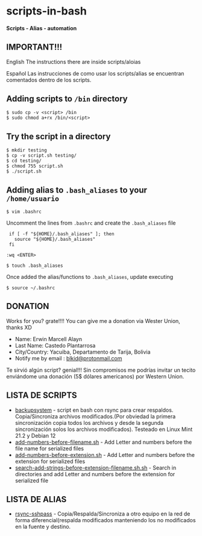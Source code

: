 # scripts-in-bash
#### Scripts - Alias - automation

IMPORTANT!!!
-

English
The instructions there are inside scripts/aloias

Español
Las instrucciones de como usar los scripts/alias se encuentran comentados dentro de los scripts.

Adding scripts to `/bin` directory
-

```
$ sudo cp -v <script> /bin
$ sudo chmod a+rx /bin/<script>
```

Try the script in a directory
-

```
$ mkdir testing
$ cp -v script.sh testing/
$ cd testing/
$ chmod 755 script.sh
$ ./script.sh
```

Adding alias to `.bash_aliases` to your `/home/usuario`
-

```
$ vim .bashrc
```

Uncomment the lines from `.bashrc` and create the `.bash_aliases` file
```
 if [ -f "${HOME}/.bash_aliases" ]; then
   source "${HOME}/.bash_aliases"
 fi
```

```
:wq <ENTER>
```

```
$ touch .bash_aliases
```
Once added the alias/functions to `.bash_aliases`, update executing

```
$ source ~/.bashrc
```
DONATION
--------
Works for you? grate!!!! You can give me a donation via Wester Union, thanks XD

- Name: Erwin Marcell Alayn
- Last Name: Castedo Plantarrosa
- City/Country: Yacuiba, Departamento de Tarija, Bolivia
- Notify me by email : blkid@protonmail.com

Te sirvió algún script? genial!!!  Sin compromisos me podrías invitar un tecito enviándome una donación (5$ dólares americanos) por Western Union.

LISTA DE SCRIPTS
----------------

- [backupsystem](scripts/backupsystem) - script en bash con rsync para crear respaldos. Copia/Sincroniza archivos modificados.(Por obviedad la primera sincronización copia todos los archivos y desde la segunda sincronización solos los archivos modificados). Testeado en Linux Mint 21.2 y Debian 12
- [add-numbers-before-filename.sh](https://github.com/ekardian/scripts-in-bash/blob/main/scripts/add-numbers-before-filename.sh) - Add Letter and numbers before the file name for serialized files
- [add-numbers-before-extension.sh](https://github.com/ekardian/scripts-in-bash/blob/main/scripts/add-numbers-before-extension.sh) - Add Letter and numbers before the extension for serialized files
- [search-add-strings-before-extension-filename.sh.sh](https://github.com/ekardian/scripts-in-bash/blob/main/scripts/search-add-strings-before-extension-filename.sh) - Search in directories and add Letter and numbers before the extension for serialized file
  
LISTA DE ALIAS
----------------
- [rsync-sshpass](alias/rsync-sshpass) - Copia/Respalda/Sincroniza a otro equipo en la red de forma diferencial(respalda modificados manteniendo los no modificados en la fuente y destino.
